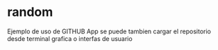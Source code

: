 # random
Ejemplo de uso de GITHUB App
se puede tambien cargar el repositorio desde terminal grafica o interfas de usuario
